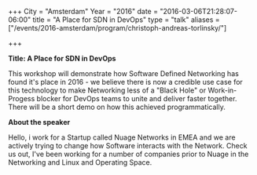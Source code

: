 +++
City = "Amsterdam"
Year = "2016"
date = "2016-03-06T21:28:07-06:00"
title = "A Place for SDN in DevOps"
type = "talk"
aliases = ["/events/2016-amsterdam/program/christoph-andreas-torlinsky/"]

+++

<div class="span-15  ">
  <div class="span-15  last ">
  <p><strong>Title: A Place for SDN in DevOps</strong>

</p>

<p>
This workshop will demonstrate how Software Defined Networking has found it's place in 2016 - we believe there is now a credible use case for this technology to make Networking less of a "Black Hole" or Work-in-Progess blocker for DevOps teams to unite and deliver faster together. There will be a short demo on how this achieved programmatically.

</p>

<p><strong>About the speaker</strong>
<p>Hello, i work for a Startup called Nuage Networks in EMEA and we are actively trying to change how Software interacts with the Network. Check us out, I've been working for a number of companies prior to Nuage in the Networking and Linux and Operating Space.</p>


</p>

  </div>
</div>

